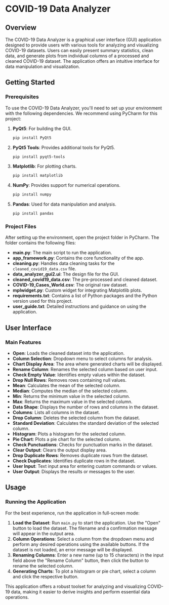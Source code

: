 # COVID-19 Data Analyzer

## Overview
The COVID-19 Data Analyzer is a graphical user interface (GUI) application designed to provide users with various tools for analyzing and visualizing COVID-19 datasets. Users can easily present summary statistics, clean data, and generate plots from individual columns of a processed and cleaned COVID-19 dataset. The application offers an intuitive interface for data manipulation and visualization.

## Getting Started

### Prerequisites
To use the COVID-19 Data Analyzer, you'll need to set up your environment with the following dependencies. We recommend using PyCharm for this project:

1. **PyQt5**: For building the GUI.
    ```bash
    pip install PyQt5
    ```
2. **PyQt5 Tools**: Provides additional tools for PyQt5.
    ```bash
    pip install pyqt5-tools
    ```
3. **Matplotlib**: For plotting charts.
    ```bash
    pip install matplotlib
    ```
4. **NumPy**: Provides support for numerical operations.
    ```bash
    pip install numpy
    ```
5. **Pandas**: Used for data manipulation and analysis.
    ```bash
    pip install pandas
    ```

### Project Files
After setting up the environment, open the project folder in PyCharm. The folder contains the following files:

- **main.py**: The main script to run the application.
- **app_framework.py**: Contains the core functionality of the app.
- **cleaning.py**: Handles data cleaning tasks for the `cleaned_covid19_data.csv` file.
- **data_analyzer_gui2.ui**: The design file for the GUI.
- **cleaned_covid19_data.csv**: The pre-processed and cleaned dataset.
- **COVID-19_Cases_World.csv**: The original raw dataset.
- **mplwidget.py**: Custom widget for integrating Matplotlib plots.
- **requirements.txt**: Contains a list of Python packages and the Python version used for this project.
- **user_guide.txt**: Detailed instructions and guidance on using the application.

## User Interface

### Main Features
- **Open**: Loads the cleaned dataset into the application.
- **Column Selection**: Dropdown menu to select columns for analysis.
- **Chart Display Area**: The area where generated charts will be displayed.
- **Rename Column**: Renames the selected column based on user input.
- **Check Empty Value**: Identifies empty values within the dataset.
- **Drop Null Rows**: Removes rows containing null values.
- **Mean**: Calculates the mean of the selected column.
- **Median**: Computes the median of the selected column.
- **Min**: Returns the minimum value in the selected column.
- **Max**: Returns the maximum value in the selected column.
- **Data Shape**: Displays the number of rows and columns in the dataset.
- **Columns**: Lists all columns in the dataset.
- **Drop Column**: Deletes the selected column from the dataset.
- **Standard Deviation**: Calculates the standard deviation of the selected column.
- **Histogram**: Plots a histogram for the selected column.
- **Pie Chart**: Plots a pie chart for the selected column.
- **Check Punctuations**: Checks for punctuation marks in the dataset.
- **Clear Output**: Clears the output display area.
- **Drop Duplicate Rows**: Removes duplicate rows from the dataset.
- **Check Duplicates**: Identifies duplicate rows in the dataset.
- **User Input**: Text input area for entering custom commands or values.
- **User Output**: Displays the results or messages to the user.

## Usage

### Running the Application
For the best experience, run the application in full-screen mode:

1. **Load the Dataset**: Run `main.py` to start the application. Use the "Open" button to load the dataset. The filename and a confirmation message will appear in the output area.
2. **Column Operations**: Select a column from the dropdown menu and perform any desired operations using the available buttons. If the dataset is not loaded, an error message will be displayed.
3. **Renaming Columns**: Enter a new name (up to 15 characters) in the input field above the "Rename Column" button, then click the button to rename the selected column.
4. **Generating Charts**: To plot a histogram or pie chart, select a column and click the respective button.

This application offers a robust toolset for analyzing and visualizing COVID-19 data, making it easier to derive insights and perform essential data operations.
